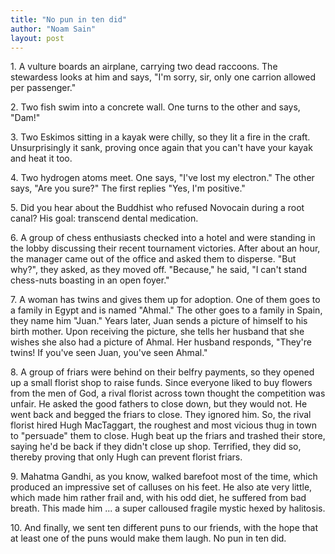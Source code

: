 ```yaml
---
title: "No pun in ten did"
author: "Noam Sain"
layout: post
---
```


1\. A vulture boards an airplane, carrying two dead raccoons. The stewardess looks at him and says, "I'm sorry, sir, only one carrion allowed per passenger."

2\. Two fish swim into a concrete wall. One turns to the other and says, "Dam!"

3\. Two Eskimos sitting in a kayak were chilly, so they lit a fire in the craft. Unsurprisingly it sank, proving once again that you can't have your kayak and heat it too.

4\. Two hydrogen atoms meet. One says, "I've lost my electron." The other says, "Are you sure?" The first replies "Yes, I'm positive."

5\. Did you hear about the Buddhist who refused Novocain during a root canal? His goal: transcend dental medication.

6\. A group of chess enthusiasts checked into a hotel and were standing in the lobby discussing their recent tournament victories. After about an hour, the manager came out of the office and asked them to disperse. "But why?", they asked, as they moved off. "Because," he said, "I can't stand chess-nuts boasting in an open foyer."

7\. A woman has twins and gives them up for adoption. One of them goes to a family in Egypt and is named "Ahmal." The other goes to a family in Spain, they name him "Juan." Years later, Juan sends a picture of himself to his birth mother. Upon receiving the picture, she tells her husband that she wishes she also had a picture of Ahmal. Her husband responds, "They're twins! If you've seen Juan, you've seen Ahmal."

8\. A group of friars were behind on their belfry payments, so they opened up a small florist shop to raise funds. Since everyone liked to buy flowers from the men of God, a rival florist across town thought the competition was unfair. He asked the good fathers to close down, but they would not. He went back and begged the friars to close. They ignored him. So, the rival florist hired Hugh MacTaggart, the roughest and most vicious thug in town to "persuade" them to close. Hugh beat up the friars and trashed their store, saying he'd be back if they didn't close up shop. Terrified, they did so, thereby proving that only Hugh can prevent florist friars.

9\. Mahatma Gandhi, as you know, walked barefoot most of the time, which produced an impressive set of calluses on his feet. He also ate very little, which made him rather frail and, with his odd diet, he suffered from bad breath. This made him ... a super calloused fragile mystic hexed by halitosis.

10\. And finally, we sent ten different puns to our friends, with the hope that at least one of the puns would make them laugh. No pun in ten did.
